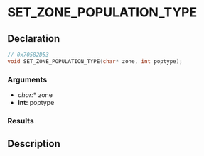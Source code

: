 # SET_ZONE_POPULATION_TYPE

## Declaration
```cpp
// 0x70582D53
void SET_ZONE_POPULATION_TYPE(char* zone, int poptype);
```

### Arguments
- **char*:** zone
- **int:** poptype

### Results

## Description
